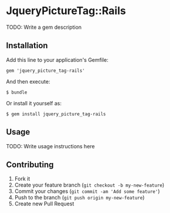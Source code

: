# JqueryPictureTag::Rails

TODO: Write a gem description

## Installation

Add this line to your application's Gemfile:

    gem 'jquery_picture_tag-rails'

And then execute:

    $ bundle

Or install it yourself as:

    $ gem install jquery_picture_tag-rails

## Usage

TODO: Write usage instructions here

## Contributing

1. Fork it
2. Create your feature branch (`git checkout -b my-new-feature`)
3. Commit your changes (`git commit -am 'Add some feature'`)
4. Push to the branch (`git push origin my-new-feature`)
5. Create new Pull Request
